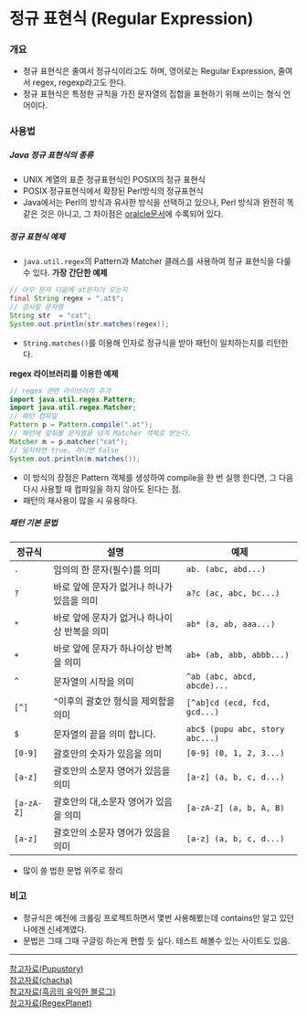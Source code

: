 # 정규 표현식 (Regular Expression)
### 개요
- 정규 표현식은 줄여서 정규식이라고도 하며, 영어로는 Regular Expression, 줄여서 regex, regexp라고도 한다.
- 정규 표현식은 특정한 규칙을 가진 문자열의 집합을 표현하기 위해 쓰이는 형식 언어이다.
### 사용법
##### Java 정규 표현식의 종류
- UNIX 계열의 표준 정규표현식인 POSIX의 정규 표현식
- POSIX 정규표현식에서 확장된 Perl방식의 정규표현식
- Java에서는 Perl의 방식과 유사한 방식을 선택하고 있으나, Perl 방식과 완전히 똑같은 것은 아니고, 그 차이점은 [oralcle문서](https://docs.oracle.com/javase/tutorial/essential/regex/index.html)에 수록되어 있다.

##### 정규 표현식 예제
- `java.util.regex`의 Pattern과 Matcher 클래스를 사용하여 정규 표현식을 다룰 수 있다.
**가장 간단한 예제**
```java
// 아무 문자 다음에 at문자가 오는지
final String regex = ".at$";
// 검사할 문자열
String str  = "cat";
System.out.println(str.matches(regex));
```
- `String.matches()`를 이용해 인자로 정규식을 받아 패턴이 일치하는지를 리턴한다.

**regex 라이브러리를 이용한 예제**
```java
// regex 관련 라이브러리 추가
import java.util.regex.Pattern;
import java.util.regex.Matcher;
// 패턴 컴파일
Pattern p = Pattern.compile(".at");
// 패턴에 맞춰볼 문자열을 넘겨 Matcher 객체로 받는다.
Matcher m = p.matcher("cat");
// 일치하면 true, 아니면 false
System.out.println(m.matches());
```
- 이 방식의 장점은 Pattern 객체를 생성하여 compile을 한 번 실행 한다면, 그 다음 다시 사용할 때 컴파일을 하지 않아도 된다는 점.
- 패턴의 재사용이 많을 시 유용하다.

##### 패턴 기본 문법
|정규식|설명|예제|
|---|---|---|
|`.`|임의의 한 문자(필수)를 의미|`ab. (abc, abd...)`|
|`?`|바로 앞에 문자가 없거나 하나가 있음을 의미|`a?c (ac, abc, bc...)`|
|`*`|바로 앞에 문자가 없거나 하나이상 반복을 의미|`ab* (a, ab, aaa...)`|
|`+`|바로 앞에 문자가 하나이상 반복을 의미|`ab+ (ab, abb, abbb...)`|
|`^`|문자열의 시작을 의미|`^ab (abc, abcd, abcde)...`|
|`[^]`|`^`이후의 괄호안 형식을 제외함을 의미|`[^ab]cd (ecd, fcd, gcd...)`|
|`$`|문자열의 끝을 의미 합니다.|`abc$ (pupu abc, story abc...)`|
|`[0-9]`|괄호안의 숫자가 있음을 의미|`[0-9] (0, 1, 2, 3...)`|
|`[a-z]`|괄호안의 소문자 영어가 있음을 의미|`[a-z] (a, b, c, d...)`|
|`[a-zA-Z]`|괄호안의 대,소문자 영어가 있음을 의미|`[a-zA-Z] (a, b, A, B)`|
|`[a-z]`|괄호안의 소문자 영어가 있음을 의미|`[a-z] (a, b, c, d...)`|
- 많이 쓸 법한 문법 위주로 정리

### 비고
- 정규식은 예전에 크롤링 프로젝트하면서 몇번 사용해봤는데 contains만 알고 있던 나에겐 신세계였다.
- 문법은 그때 그때 구글링 하는게 편할 듯 싶다. 테스트 해볼수 있는 사이트도 있음.

---
[참고자료(Pupustory)](https://pupustory.tistory.com/132)<br/>
[참고자료(chacha)](https://codechacha.com/ko/java-string-matches/)<br/>
[참고자료(흑곰의 유익한 블로그)](https://m.blog.naver.com/bb_/220863282423)<br/>
[참고자료(RegexPlanet)](https://www.regexplanet.com/advanced/java/index.html)
